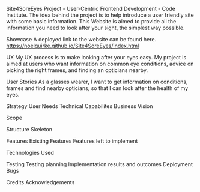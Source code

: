 Site4SoreEyes
Project - User-Centric Frontend Development - Code Institute.
The idea behind the project is to help introduce a user friendly site with some basic information.
This Website is aimed to provide all the information you need to look after your sight, the simplest way possible.

Showcase
A deployed link to the website can be found here.
https://noelquirke.github.io/Site4SoreEyes/index.html

UX
My UX process is to make looking after your eyes easy. My project is aimed at users who want information on common eye conditions, advice on picking the right frames, and finding an opticians nearby. 

User Stories
As a glasses wearer, I want to get information on conditions, frames and find nearby opticians, so that I can look after the health of my eyes. 

Strategy
User Needs
Technical Capabilites 
Business Vision

Scope

Structure
Skeleton

Features
Existing Features
Features left to implement

Technologies Used

Testing 
Testing planning
Implementation
results and outcomes
Deployment
Bugs

Credits
Acknowledgements


